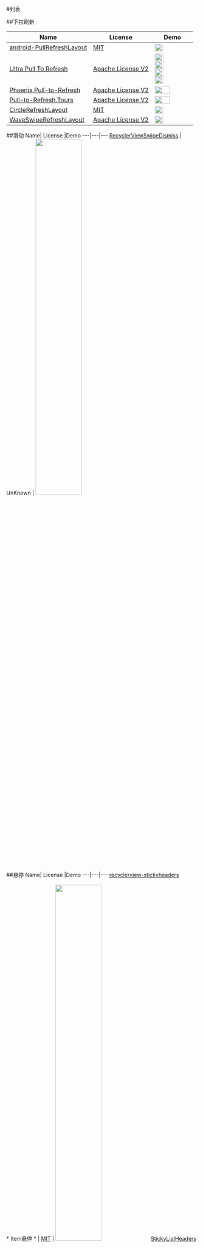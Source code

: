 #列表


##下拉刷新

Name| License |Demo
---|---|---
[android-PullRefreshLayout](https://github.com/baoyongzhang/android-PullRefreshLayout) | [MIT](http://opensource.org/licenses/MIT) | <img src="https://github.com/wasabeef/awesome-android-ui/blob/master/art/android-PullRefreshLayout.gif" width="49%">
[Ultra Pull To Refresh](https://github.com/liaohuqiu/android-Ultra-Pull-To-Refresh) | [Apache License V2](https://www.apache.org/licenses/LICENSE-2.0) | <img src="https://github.com/wasabeef/awesome-android-ui/blob/master/art/android-Ultra-Pull-To-Refresh.gif" width="49%"> <img src="https://github.com/wasabeef/awesome-android-ui/blob/master/art/android-Ultra-Pull-To-Refresh2.gif" width="49%"> <img src="https://github.com/wasabeef/awesome-android-ui/blob/master/art/android-Ultra-Pull-To-Refresh3.gif" width="49%"> <img src="https://github.com/wasabeef/awesome-android-ui/blob/master/art/android-Ultra-Pull-To-Refresh4.gif" width="49%">
[Phoenix Pull-to-Refresh](https://github.com/Yalantis/Phoenix) | [Apache License V2](https://www.apache.org/licenses/LICENSE-2.0) | <img src="https://github.com/wasabeef/awesome-android-ui/blob/master/art/Phoenix.gif" width="65%">
[Pull-to-Refresh.Tours](https://github.com/Yalantis/Taurus) | [Apache License V2](https://www.apache.org/licenses/LICENSE-2.0) | <img src="https://github.com/wasabeef/awesome-android-ui/blob/master/art/Taurus.gif" width="65%">
[CircleRefreshLayout](https://github.com/tuesda/CircleRefreshLayout) | [MIT](http://opensource.org/licenses/MIT) | <img src="https://github.com/wasabeef/awesome-android-ui/blob/master/art/CircleRefreshLayout.gif" width="49%">
[WaveSwipeRefreshLayout](https://github.com/recruit-lifestyle/WaveSwipeRefreshLayout) | [Apache License V2](https://www.apache.org/licenses/LICENSE-2.0) | <img src="https://github.com/wasabeef/awesome-android-ui/blob/master/art/WaveSwipeRefreshLayout.gif" width="49%">

##滑动
Name| License |Demo
---|---|---
[RecyclerViewSwipeDismiss](https://github.com/CodeFalling/RecyclerViewSwipeDismiss) | UnKnown | <img src="https://github.com/wasabeef/awesome-android-ui/blob/master/art/RecyclerViewSwipeDismiss.gif" width="49%">

##悬停
Name| License |Demo
---|---|---
[recyclerview-stickyheaders](https://github.com/eowise/recyclerview-stickyheaders) <br><br>* Item悬停 * | [MIT](http://opensource.org/licenses/MIT) | <img src="https://github.com/wasabeef/awesome-android-ui/blob/master/art/recyclerview-stickyheaders.gif" width="49%">
[StickyListHeaders](https://github.com/emilsjolander/StickyListHeaders) | [Apache License V2](https://www.apache.org/licenses/LICENSE-2.0) | <img src="https://github.com/wasabeef/awesome-android-ui/blob/master/art/StickyListHeaders.gif" width="49%">
[BlurStickyHeaderListView](https://github.com/emmano/BlurStickyHeaderListView) | [MIT](http://opensource.org/licenses/MIT) | <img src="https://github.com/wasabeef/awesome-android-ui/blob/master/art/BlurStickyHeaderListView.gif" width="49%" />
[sticky-headers-recyclerview](https://github.com/timehop/sticky-headers-recyclerview) | [Apache License V2](https://www.apache.org/licenses/LICENSE-2.0) | <img src="https://github.com/wasabeef/awesome-android-ui/blob/master/art/sticky-headers-recyclerview.gif" width="49%">

##头部缩放
Name| License |Demo
---|---|---
[ParallaxListView](https://github.com/Gnod/ParallaxListView) | UnKnown | <img src="https://github.com/wasabeef/awesome-android-ui/blob/master/art/ParallaxListView.gif" width="49%">
[PullZoomView](https://github.com/Frank-Zhu/PullZoomView) | [Apache License V2](https://www.apache.org/licenses/LICENSE-2.0) | <img src="https://github.com/wasabeef/awesome-android-ui/blob/master/art/PullZoomView.gif" width="49%">
[android-parallax-recyclerview](https://github.com/kanytu/android-parallax-recyclerview) | [Apache License V2](https://www.apache.org/licenses/LICENSE-2.0) | <img src="https://github.com/wasabeef/awesome-android-ui/blob/master/art/android-parallax-recyclerview.gif" width="49%"> <img src="https://github.com/wasabeef/awesome-android-ui/blob/master/art/android-parallax-recyclerview2.gif" width="49%">

##不规则Item
Name| License |Demo
---|---|---
[ListBuddies](https://github.com/jpardogo/ListBuddies) | [Apache License V2](https://www.apache.org/licenses/LICENSE-2.0) | <img src="https://github.com/wasabeef/awesome-android-ui/blob/master/art/ListBuddies.png" width="49%"/ > <img src="https://github.com/wasabeef/awesome-android-ui/blob/master/art/ListBuddies.gif" width="49%"/ >
[AsymmetricGridView](https://github.com/felipecsl/AsymmetricGridView) | [Apache License V2](https://www.apache.org/licenses/LICENSE-2.0) | <img src="https://github.com/wasabeef/awesome-android-ui/blob/master/art/AsymmetricGridView.png" width="49%"> <img src="https://github.com/wasabeef/awesome-android-ui/blob/master/art/AsymmetricGridView2.png" width="49%">
[AndroidStaggeredGrid](https://github.com/etsy/AndroidStaggeredGrid) | [Apache License V2](https://www.apache.org/licenses/LICENSE-2.0) | <img src="https://github.com/wasabeef/awesome-android-ui/blob/master/art/AndroidStaggeredGrid.png" width="49%">

##拖拽
Name| License |Demo
---|---|---
[Advanced RecyclerView](https://github.com/h6ah4i/android-advancedrecyclerview) <br>* 拖拽 * <br>* 滑动 * <br>* Expandable拖拽+滑动 * | [Apache License V2](https://www.apache.org/licenses/LICENSE-2.0) | <img src="https://github.com/wasabeef/awesome-android-ui/blob/master/art/AdvancedRecyclerView.gif" width="70%">
[Drag Select Recycler View](https://github.com/afollestad/drag-select-recyclerview) <br>* 拖拽选择 * | [MIT](http://opensource.org/licenses/MIT) | <img src="https://github.com/wasabeef/awesome-android-ui/blob/master/art/drag-select-recyclerview.gif" width="49%" />

##Item动画
Name| License |Demo
---|---|---
[RecyclerView Animators](https://github.com/wasabeef/recyclerview-animators) | [Apache License V2](https://www.apache.org/licenses/LICENSE-2.0) | <img src="https://github.com/wasabeef/awesome-android-ui/blob/master/art/recyclerview-animators.gif" width="49%"> <img src="https://github.com/wasabeef/awesome-android-ui/blob/master/art/recyclerview-animators2.gif" width="49%">

##分割线
Name| License |Demo
---|---|---
[RecyclerView-FlexibleDivider](https://github.com/yqritc/RecyclerView-FlexibleDivider) | [Apache License V2](https://www.apache.org/licenses/LICENSE-2.0) | <img src="https://github.com/yqritc/RecyclerView-FlexibleDivider/raw/master/sample/sample1.gif" width="49%"> <img src="https://github.com/yqritc/RecyclerView-FlexibleDivider/raw/master/sample/sample2.gif" width="49%">

##扩展(Tree)
Name| License |Demo
---|---|---
[AndroidTreeView](https://github.com/bmelnychuk/AndroidTreeView) | [Apache License V2](https://www.apache.org/licenses/LICENSE-2.0) | <img src="https://github.com/wasabeef/awesome-android-ui/blob/master/art/AndroidTreeView.webp" width="40%"> <img src="https://github.com/wasabeef/awesome-android-ui/blob/master/art/AndroidTreeView2.webp" width="40%">

##滚动条
Name| License |Demo
---|---|---
[RecyclerViewFastScroller](https://github.com/danoz73/RecyclerViewFastScroller) | [Apache License V2](https://www.apache.org/licenses/LICENSE-2.0) | <img src="https://github.com/wasabeef/awesome-android-ui/blob/master/art/RecyclerViewFastScroller.png" width="49%"> <img src="https://github.com/wasabeef/awesome-android-ui/blob/master/art/RecyclerViewFastScroller2.png" width="49%">

##Item展现
Name| License |Demo
---|---|---
[MaterialRecents](https://github.com/ZieIony/MaterialRecents) | [Apache License V2](https://www.apache.org/licenses/LICENSE-2.0) | <img src="https://github.com/wasabeef/awesome-android-ui/blob/master/art/MaterialRecents.gif" width="70%">
